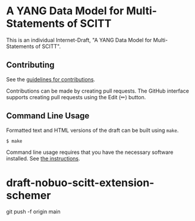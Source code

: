 # A YANG Data Model for Multi-Statements of SCITT

This is an individual Internet-Draft, "A YANG Data Model for Multi-Statements of SCITT".

## Contributing

See the
[guidelines for contributions](https://github.com/aoki-n1/draft-nobuo-scitt-use-cases-extension/blob/main/CONTRIBUTING.md).

Contributions can be made by creating pull requests.
The GitHub interface supports creating pull requests using the Edit (✏) button.


## Command Line Usage

Formatted text and HTML versions of the draft can be built using `make`.

```sh
$ make
```

Command line usage requires that you have the necessary software installed.  See
[the instructions](https://github.com/martinthomson/i-d-template/blob/main/doc/SETUP.md).

# draft-nobuo-scitt-extension-schemer
git push -f origin main

